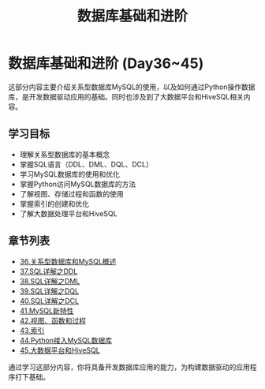 ﻿---
layout: doc
title: 数据库基础和进阶
---

# 数据库基础和进阶 (Day36~45)

这部分内容主要介绍关系型数据库MySQL的使用，以及如何通过Python操作数据库，是开发数据驱动应用的基础。同时也涉及到了大数据平台和HiveSQL相关内容。

## 学习目标

- 理解关系型数据库的基本概念
- 掌握SQL语言（DDL、DML、DQL、DCL）
- 学习MySQL数据库的使用和优化
- 掌握Python访问MySQL数据库的方法
- 了解视图、存储过程和函数的使用
- 掌握索引的创建和优化
- 了解大数据处理平台和HiveSQL

## 章节列表

- [36.关系型数据库和MySQL概述](./36.关系型数据库和MySQL概述.md)
- [37.SQL详解之DDL](./37.SQL详解之DDL.md)
- [38.SQL详解之DML](./38.SQL详解之DML.md)
- [39.SQL详解之DQL](./39.SQL详解之DQL.md)
- [40.SQL详解之DCL](./40.SQL详解之DCL.md)
- [41.MySQL新特性](./41.MySQL新特性.md)
- [42.视图、函数和过程](./42.视图、函数和过程.md)
- [43.索引](./43.索引.md)
- [44.Python接入MySQL数据库](./44.Python接入MySQL数据库.md)
- [45.大数据平台和HiveSQL](./45.大数据平台和HiveSQL.md)

通过学习这部分内容，你将具备开发数据库应用的能力，为构建数据驱动的应用程序打下基础。

